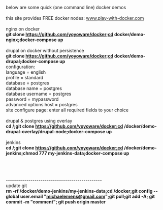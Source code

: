 below are some quick (one command line) docker demos<br>
<br>
this site provides FREE docker nodes: www.play-with-docker.com<br>
<br>
nginx on docker<br>
<b>git clone https://github.com/yoyoware/docker;cd docker/demo-nginx;docker-compose up</b><br>
<br>
drupal on docker without persistence<br>
<b>git clone https://github.com/yoyoware/docker;cd docker/demo-drupal;docker-compose up</b><br>
configuration:<br>
language = english<br>
profile = standard<br>
database = postgres<br>
database name = postgres<br>
database username = postgres<br>
password = mypassword<br>
advanced options host = postgres<br>
site configure page: enter all required fields to your choice<br>
<br>
drupal & postgres using overlay<br>
<b>cd /;git clone https://github.com/yoyoware/docker;cd /docker/demo-drupal-overlay/drupal-node;docker-compose up</b><br>
<br>
jenkins<br>
<b>cd /;git clone https://github.com/yoyoware/docker;cd /docker/demo-jenkins;chmod 777 my-jenkins-data;docker-compose up</b><br>
<br>
<br>
<br>
<br>
-----------------------------------------------<br>
update git<br>
<b>rm -rf /docker/demo-jenkins/my-jenkins-data;cd /docker;git config --global user.email "michaelemens@gmail.com";git pull;git add -A; git commit -m "comment"; git push origin master</b><br>




